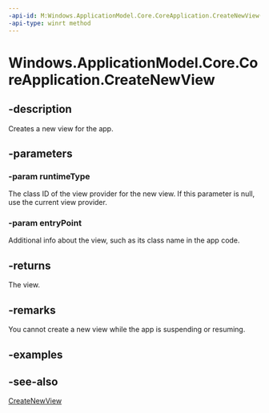 ```yaml
---
-api-id: M:Windows.ApplicationModel.Core.CoreApplication.CreateNewView(System.String,System.String)
-api-type: winrt method
---
```


<!-- Method syntax
public Windows.ApplicationModel.Core.CoreApplicationView CreateNewView(System.String runtimeType, System.String entryPoint)
-->

# Windows.ApplicationModel.Core.CoreApplication.CreateNewView

## -description
Creates a new view for the app.

## -parameters
### -param runtimeType
The class ID of the view provider for the new view. If this parameter is null, use the current view provider.

### -param entryPoint
Additional info about the view, such as its class name in the app code.

## -returns
The view.

## -remarks
You cannot create a new view while the app is suspending or resuming.

## -examples

## -see-also
[CreateNewView](coreapplication_createnewview_888060163.md)